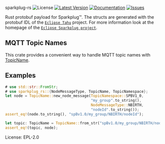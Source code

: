 sparkplug-rs
![License](https://img.shields.io/crates/l/sparkplug-rs)
[![Latest Version](https://img.shields.io/crates/v/sparkplug-rs.svg)](https://crates.io/crates/sparkplug-rs)
[![Documentation](https://docs.rs/sparkplug-rs/badge.svg)](https://docs.rs/sparkplug-rs)
[![Issues](https://img.shields.io/github/issues/ahlner/sparkplug-rs)](https://github.com/ahlner/sparkplug-rs/issues)

Rust protobuf payload for Sparkplug&trade;.
The structs are generated with the protobuf IDL of the [`Eclipse Tahu`] project. For more information
look at the homepage of the [`Eclipse Sparkplug project`].

[`Eclipse Tahu`]: https://github.com/eclipse/tahu/blob/master/sparkplug_b/sparkplug_b.proto
[`Eclipse Sparkplug project`]: https://sparkplug.eclipse.org

## MQTT Topic Names

This crate provides a convenient way to handle MQTT topic names with [TopicName].

[TopicName]: https://docs.rs/sparkplug-rs/latest/sparkplug_rs/enum.TopicName.html

## Examples
```rust
# use std::str::FromStr;
# use sparkplug_rs::{NodeMessageType, TopicName, TopicNamespace};
let node = TopicName::new_node_message(TopicNamespace::SPBV1_0,
                                       "my_group".to_string(),
                                       NodeMessageType::NBIRTH,
                                       "nodeId".to_string());
assert_eq!(node.to_string(), "spBv1.0/my_group/NBIRTH/nodeId");

let topic: TopicName = TopicName::from_str("spBv1.0/my_group/NBIRTH/nodeId").unwrap();
assert_eq!(topic, node);
```

License: EPL-2.0
